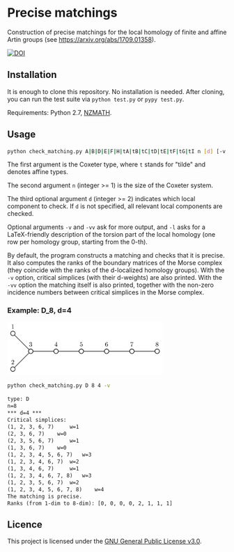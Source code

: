 # Precise matchings

Construction of precise matchings for the local homology of finite and affine Artin groups (see https://arxiv.org/abs/1709.01358).

[![DOI](https://zenodo.org/badge/94903086.svg)](https://zenodo.org/badge/latestdoi/94903086)

## Installation ##
It is enough to clone this repository. No installation is needed.
After cloning, you can run the test suite via `python test.py` or `pypy test.py`.

Requirements: Python 2.7, [NZMATH](https://pypi.python.org/pypi/NZMATH/1.0.1).

## Usage ##
```bash
python check_matching.py A|B|D|E|F|H|tA|tB|tC|tD|tE|tF|tG|tI n [d] [-v|-vv] [-l]
```

The first argument is the Coxeter type, where `t` stands for "tilde" and denotes affine types.

The second argument `n` (integer >= 1) is the size of the Coxeter system.

The third optional argument `d` (integer >= 2) indicates which local component to check.
If `d` is not specified, all relevant local components are checked.

Optional arguments `-v` and `-vv` ask for more output, and `-l` asks for a LaTeX-friendly description of the torsion part of the local homology (one row per homology group, starting from the 0-th).

By default, the program constructs a matching and checks that it is precise. It also computes the ranks of the boundary matrices of the Morse complex (they coincide with the ranks of the d-localized homology groups).
With the `-v` option, critical simplices (with their d-weights) are also printed.
With the `-vv` option the matching itself is also printed, together with the non-zero incidence numbers between critical simplices in the Morse complex.

### Example: D_8, d=4 ###

<img src="images/D8.png" height="120">

```bash
python check_matching.py D 8 4 -v
```

    type: D
    n=8
    *** d=4 ***
    Critical simplices:
    (1, 2, 3, 6, 7) 	w=1
    (2, 3, 6, 7) 	w=0
    (2, 3, 5, 6, 7) 	w=1
    (1, 3, 6, 7) 	w=0
    (1, 2, 3, 4, 5, 6, 7) 	w=3
    (1, 2, 3, 4, 6, 7) 	w=2
    (1, 3, 4, 6, 7) 	w=1
    (1, 2, 3, 4, 6, 7, 8) 	w=3
    (1, 2, 3, 5, 6, 7) 	w=2
    (1, 2, 3, 4, 5, 6, 7, 8) 	w=4
    The matching is precise.
    Ranks (from 1-dim to 8-dim): [0, 0, 0, 0, 2, 1, 1, 1]

## Licence ##
This project is licensed under the [GNU General Public License v3.0](https://github.com/giove91/precise-matchings/blob/master/LICENSE).
